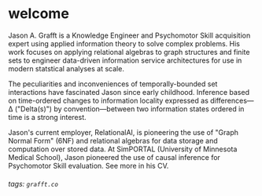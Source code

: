 # welcome
Jason A. Grafft is a Knowledge Engineer and Psychomotor Skill acquisition expert using applied information theory to solve complex problems. His work focuses on applying relational algebras to graph structures and finite sets to engineer data-driven information service architectures for use in modern statstical analyses at scale.

The peculiarities and inconveniences of temporally-bounded set interactions have fascinated Jason since early childhood. Inference based on time-ordered changes to information locality expressed as differences&mdash;&Delta; ("Delta(s)") by convention&mdash;between two information states ordered in time is a strong interest.

Jason's current employer, RelationalAI, is pioneering the use of "Graph Normal Form" (6NF) and relational algebras for data storage and computation over stored data. At SimPORTAL (University of Minnesota Medical School), Jason pioneered the use of causal inference for Psychomotor Skill evaluation. See more in his CV.

###### tags: `grafft.co`